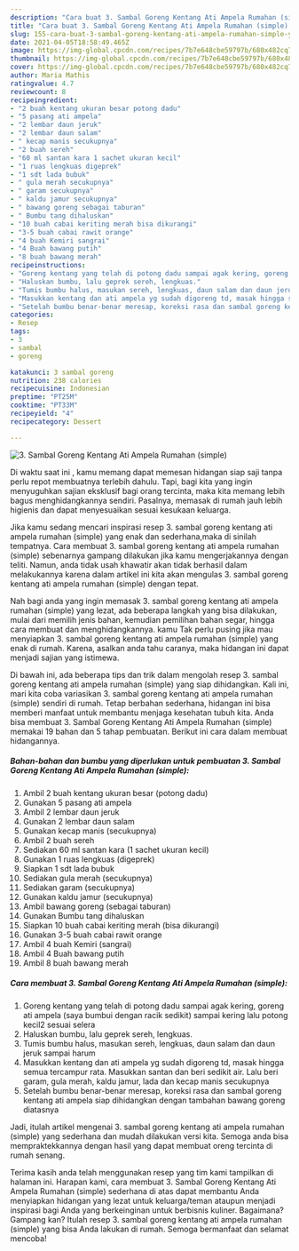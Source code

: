 ```yaml
---
description: "Cara buat 3. Sambal Goreng Kentang Ati Ampela Rumahan (simple) yang enak Untuk Jualan"
title: "Cara buat 3. Sambal Goreng Kentang Ati Ampela Rumahan (simple) yang enak Untuk Jualan"
slug: 155-cara-buat-3-sambal-goreng-kentang-ati-ampela-rumahan-simple-yang-enak-untuk-jualan
date: 2021-04-05T18:58:49.465Z
image: https://img-global.cpcdn.com/recipes/7b7e648cbe59797b/680x482cq70/3-sambal-goreng-kentang-ati-ampela-rumahan-simple-foto-resep-utama.jpg
thumbnail: https://img-global.cpcdn.com/recipes/7b7e648cbe59797b/680x482cq70/3-sambal-goreng-kentang-ati-ampela-rumahan-simple-foto-resep-utama.jpg
cover: https://img-global.cpcdn.com/recipes/7b7e648cbe59797b/680x482cq70/3-sambal-goreng-kentang-ati-ampela-rumahan-simple-foto-resep-utama.jpg
author: Maria Mathis
ratingvalue: 4.7
reviewcount: 8
recipeingredient:
- "2 buah kentang ukuran besar potong dadu"
- "5 pasang ati ampela"
- "2 lembar daun jeruk"
- "2 lembar daun salam"
- " kecap manis secukupnya"
- "2 buah sereh"
- "60 ml santan kara 1 sachet ukuran kecil"
- "1 ruas lengkuas digeprek"
- "1 sdt lada bubuk"
- " gula merah secukupnya"
- " garam secukupnya"
- " kaldu jamur secukupnya"
- " bawang goreng sebagai taburan"
- " Bumbu tang dihaluskan"
- "10 buah cabai keriting merah bisa dikurangi"
- "3-5 buah cabai rawit orange"
- "4 buah Kemiri sangrai"
- "4 Buah bawang putih"
- "8 buah bawang merah"
recipeinstructions:
- "Goreng kentang yang telah di potong dadu sampai agak kering, goreng ati ampela (saya bumbui dengan racik sedikit) sampai kering lalu potong kecil2 sesuai selera"
- "Haluskan bumbu, lalu geprek sereh, lengkuas."
- "Tumis bumbu halus, masukan sereh, lengkuas, daun salam dan daun jeruk sampai harum"
- "Masukkan kentang dan ati ampela yg sudah digoreng td, masak hingga semua tercampur rata. Masukkan santan dan beri sedikit air. Lalu beri garam, gula merah, kaldu jamur, lada dan kecap manis secukupnya"
- "Setelah bumbu benar-benar meresap, koreksi rasa dan sambal goreng kentang ati ampela siap dihidangkan dengan tambahan bawang goreng diatasnya"
categories:
- Resep
tags:
- 3
- sambal
- goreng

katakunci: 3 sambal goreng 
nutrition: 238 calories
recipecuisine: Indonesian
preptime: "PT25M"
cooktime: "PT33M"
recipeyield: "4"
recipecategory: Dessert

---
```



![3. Sambal Goreng Kentang Ati Ampela Rumahan (simple)](https://img-global.cpcdn.com/recipes/7b7e648cbe59797b/680x482cq70/3-sambal-goreng-kentang-ati-ampela-rumahan-simple-foto-resep-utama.jpg)

Di waktu  saat ini , kamu memang dapat memesan hidangan siap saji tanpa perlu repot membuatnya terlebih dahulu. Tapi, bagi kita yang ingin menyuguhkan sajian eksklusif bagi orang tercinta, maka kita memang lebih bagus menghidangkannya sendiri. Pasalnya, memasak di rumah jauh lebih higienis dan dapat menyesuaikan sesuai kesukaan keluarga.

Jika kamu sedang mencari inspirasi resep 3. sambal goreng kentang ati ampela rumahan (simple) yang enak dan sederhana,maka di sinilah tempatnya. Cara membuat 3. sambal goreng kentang ati ampela rumahan (simple)  sebenarnya gampang dilakukan jika kamu mengerjakannya dengan teliti. Namun, anda tidak usah khawatir akan tidak berhasil dalam melakukannya 
karena dalam artikel ini kita akan mengulas 3. sambal goreng kentang ati ampela rumahan (simple) dengan tepat.  



Nah bagi anda yang ingin memasak 3. sambal goreng kentang ati ampela rumahan (simple) yang lezat, ada beberapa langkah yang bisa dilakukan, mulai dari memilih jenis bahan, kemudian pemilihan bahan segar, hingga cara membuat dan menghidangkannya. kamu Tak perlu pusing jika mau menyiapkan 3. sambal goreng kentang ati ampela rumahan (simple) yang enak di rumah. Karena, asalkan anda  tahu caranya, maka hidangan ini dapat menjadi sajian yang istimewa.

Di bawah ini, ada beberapa tips dan trik dalam mengolah resep 3. sambal goreng kentang ati ampela rumahan (simple) yang siap dihidangkan. Kali ini, mari kita coba variasikan 3. sambal goreng kentang ati ampela rumahan (simple) sendiri di rumah. Tetap berbahan sederhana, hidangan ini bisa memberi manfaat untuk membantu menjaga kesehatan tubuh kita. Anda bisa membuat 3. Sambal Goreng Kentang Ati Ampela Rumahan (simple) memakai 19 bahan dan 5 tahap pembuatan. Berikut ini cara dalam membuat hidangannya.

<!--inarticleads1-->

##### Bahan-bahan dan bumbu yang diperlukan untuk pembuatan 3. Sambal Goreng Kentang Ati Ampela Rumahan (simple):

1. Ambil 2 buah kentang ukuran besar (potong dadu)
1. Gunakan 5 pasang ati ampela
1. Ambil 2 lembar daun jeruk
1. Gunakan 2 lembar daun salam
1. Gunakan  kecap manis (secukupnya)
1. Ambil 2 buah sereh
1. Sediakan 60 ml santan kara (1 sachet ukuran kecil)
1. Gunakan 1 ruas lengkuas (digeprek)
1. Siapkan 1 sdt lada bubuk
1. Sediakan  gula merah (secukupnya)
1. Sediakan  garam (secukupnya)
1. Gunakan  kaldu jamur (secukupnya)
1. Ambil  bawang goreng (sebagai taburan)
1. Gunakan  Bumbu tang dihaluskan
1. Siapkan 10 buah cabai keriting merah (bisa dikurangi)
1. Gunakan 3-5 buah cabai rawit orange
1. Ambil 4 buah Kemiri (sangrai)
1. Ambil 4 Buah bawang putih
1. Ambil 8 buah bawang merah




<!--inarticleads2-->

##### Cara membuat 3. Sambal Goreng Kentang Ati Ampela Rumahan (simple):

1. Goreng kentang yang telah di potong dadu sampai agak kering, goreng ati ampela (saya bumbui dengan racik sedikit) sampai kering lalu potong kecil2 sesuai selera
1. Haluskan bumbu, lalu geprek sereh, lengkuas.
1. Tumis bumbu halus, masukan sereh, lengkuas, daun salam dan daun jeruk sampai harum
1. Masukkan kentang dan ati ampela yg sudah digoreng td, masak hingga semua tercampur rata. Masukkan santan dan beri sedikit air. Lalu beri garam, gula merah, kaldu jamur, lada dan kecap manis secukupnya
1. Setelah bumbu benar-benar meresap, koreksi rasa dan sambal goreng kentang ati ampela siap dihidangkan dengan tambahan bawang goreng diatasnya




Jadi, itulah artikel mengenai  3. sambal goreng kentang ati ampela rumahan (simple)  yang sederhana dan mudah dilakukan versi kita. Semoga anda bisa mempraktekkannya dengan hasil yang dapat membuat oreng tercinta di rumah senang. 

Terima kasih anda telah menggunakan resep yang tim kami tampilkan di halaman ini. Harapan kami, cara membuat  3. Sambal Goreng Kentang Ati Ampela Rumahan (simple) sederhana di atas dapat membantu Anda menyiapkan hidangan yang lezat untuk keluarga/teman ataupun menjadi inspirasi bagi Anda yang berkeinginan untuk berbisnis kuliner. Bagaimana? Gampang kan? Itulah resep 3. sambal goreng kentang ati ampela rumahan (simple) yang bisa Anda lakukan di rumah. Semoga bermanfaat dan selamat mencoba!

